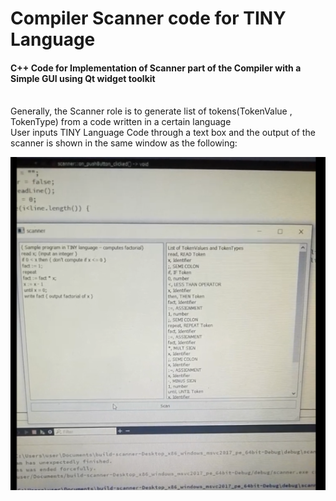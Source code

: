 # Compiler Scanner code for TINY Language
#### C++ Code for Implementation of Scanner part of the Compiler with a Simple GUI using Qt widget toolkit
<br/>
Generally, the Scanner role is to generate list of tokens(TokenValue , TokenType) from a code written in a certain language <br/>
User inputs TINY Language Code through a text box and the output of the scanner is shown in the same window as the following: <br/>

![Alt text](/scanner.PNG?raw=true "2019 update")
